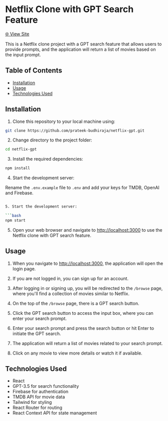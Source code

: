 # Netflix Clone with GPT Search Feature

[🌐 View Site](https://netflixgpt-pb.vercel.app/)

This is a Netflix clone project with a GPT search feature that allows users to provide prompts, and the application will return a list of movies based on the input prompt.

## Table of Contents

- [Installation](#installation)
- [Usage](#usage)
- [Technologies Used](#technologies-used)

## Installation

1. Clone this repository to your local machine using:

```bash
git clone https://github.com/prateek-budhiraja/netflix-gpt.git
```

2. Change directory to the project folder:

```bash
cd netflix-gpt
```

3. Install the required dependencies:

```bash
npm install
```

4. Start the development server:

Rename the `.env.example` file to `.env` and add your keys for TMDB, OpenAI and Firebase.

````bash

5. Start the development server:

```bash
npm start
````

5. Open your web browser and navigate to [http://localhost:3000](http://localhost:3000) to use the Netflix clone with GPT search feature.

## Usage

1. When you navigate to [http://localhost:3000](http://localhost:3000), the application will open the login page.

2. If you are not logged in, you can sign up for an account.

3. After logging in or signing up, you will be redirected to the `/browse` page, where you'll find a collection of movies similar to Netflix.

4. On the top of the `/browse` page, there is a GPT search button.

5. Click the GPT search button to access the input box, where you can enter your search prompt.

6. Enter your search prompt and press the search button or hit Enter to initiate the GPT search.

7. The application will return a list of movies related to your search prompt.

8. Click on any movie to view more details or watch it if available.

## Technologies Used

- React
- GPT-3.5 for search functionality
- Firebase for authentication
- TMDB API for movie data
- Tailwind for styling
- React Router for routing
- React Context API for state management
